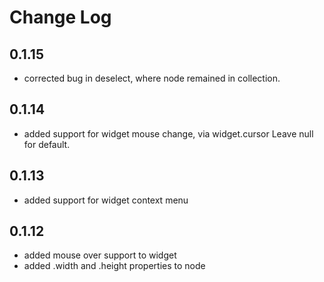 # Change Log

## 0.1.15

- corrected bug in deselect, where node remained in collection.

## 0.1.14

- added support for widget mouse change, via widget.cursor Leave null for default.

## 0.1.13

- added support for widget context menu

## 0.1.12

- added mouse over support to widget
- added .width and .height properties to node
